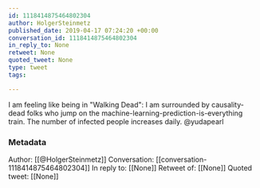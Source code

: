 ```yaml
---
id: 1118414875464802304
author: HolgerSteinmetz
published_date: 2019-04-17 07:24:20 +00:00
conversation_id: 1118414875464802304
in_reply_to: None
retweet: None
quoted_tweet: None
type: tweet
tags:

---
```


I am feeling like being in "Walking Dead": I am surrounded by causality-dead folks who jump on the machine-learning-prediction-is-everything train. The number of infected people increases daily. @yudapearl

### Metadata

Author: [[@HolgerSteinmetz]]
Conversation: [[conversation-1118414875464802304]]
In reply to: [[None]]
Retweet of: [[None]]
Quoted tweet: [[None]]
